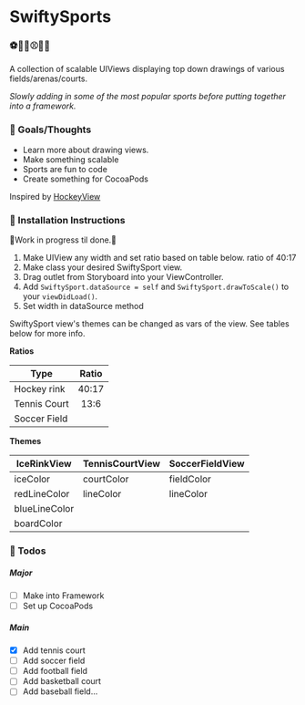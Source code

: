 # SwiftySports
### ⚽️🏀🏈⚾️🎾🏒
A collection of scalable UIViews displaying top down drawings of various fields/arenas/courts.

*Slowly adding in some of the most popular sports before putting together into a framework.*

### 🤔 Goals/Thoughts
- Learn more about drawing views.
- Make something scalable
- Sports are fun to code
- Create something for CocoaPods

Inspired by [HockeyView](https://github.com/tguidon/HockeyView)

### 🔨 Installation Instructions
🚨Work in progress til done.🚨

1. Make UIView any width and set ratio based on table below. ratio of 40:17
2. Make class your desired SwiftySport view.
3. Drag outlet from Storyboard into your ViewController.
4. Add `SwiftySport.dataSource = self` and `SwiftySport.drawToScale()` to your `viewDidLoad()`.
3. Set width in dataSource method

SwiftySport view's themes can be changed as vars of the view. See tables below for more info.

**Ratios**

| Type             | Ratio     |
| ---------------- |:---------:|
| Hockey rink      | 40:17     |
| Tennis Court     | 13:6      |
| Soccer Field     |           |


**Themes**

| IceRinkView    | TennisCourtView | SoccerFieldView  |
| -------------- | --------------- | ---------------- |
| iceColor       | courtColor      | fieldColor       |
| redLineColor   | lineColor       | lineColor        |
| blueLineColor  |                 |                  |
| boardColor     |                 |                  |


### 📜 Todos
##### Major
- [ ] Make into Framework
- [ ] Set up CocoaPods

##### Main
- [X] Add tennis court
- [ ] Add soccer field
- [ ] Add football field
- [ ] Add basketball court
- [ ] Add baseball field...
